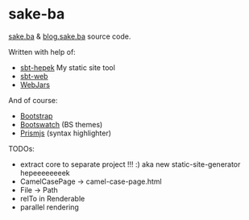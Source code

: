 # sake-ba
[sake.ba](http://sake.ba/) & [blog.sake.ba](http://blog.sake.ba/) source code.

Written with help of:
- [sbt-hepek](https://github.com/sake92/sbt-hepek) My static site tool
- [sbt-web](https://github.com/sbt/sbt-web)
- [WebJars](http://www.webjars.org/)

And of course:
- [Bootstrap](http://getbootstrap.com/)
- [Bootswatch](https://bootswatch.com/) (BS themes)
- [Prismjs](http://prismjs.com/) (syntax highlighter)

TODOs:
- extract core to separate project !!! :) aka new static-site-generator hepeeeeeeeek
- CamelCasePage -> camel-case-page.html
- File -> Path
- relTo in Renderable
- parallel rendering
